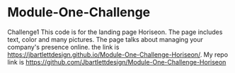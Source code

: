 # Module-One-Challenge
Challenge1
This code is for the landing page Horiseon. The page includes text, color and many pictures. The page talks about managing your company's presence online.
the link is https://jbartlettdesign.github.io/Module-One-Challenge-Horiseon/. My repo link is https://github.com/Jbartlettdesign/Module-One-Challenge-Horiseon
